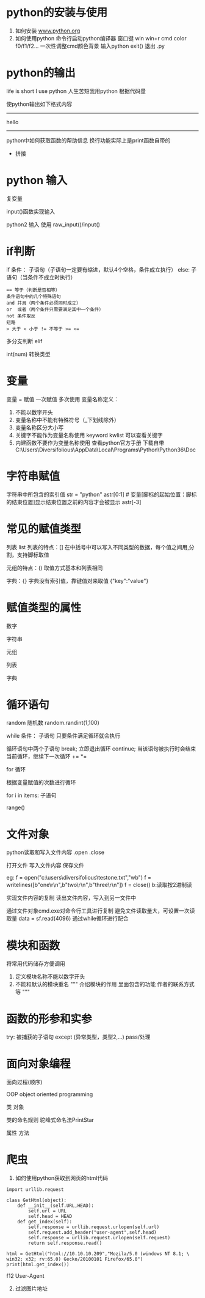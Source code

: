# python的安装与使用

1. 如何安装 www.python.org
2. 如何使用python 命令行启动python编译器
窗口键 win
win+r cmd 
color f0/f1/f2... 一次性调整cmd颜色背景
输入python
exit() 退出
.py

# python的输出

life is short I use python 人生苦短我用python
根据代码量

使python输出如下格式内容
**********
   hello
**********

python中如何获取函数的帮助信息
换行功能实际上是print函数自带的
+ 拼接

# python 输入

复变量

input()函数实现输入

python2 输入 使用 raw_input()/input()

# if判断

if 条件：
    子语句（子语句一定要有缩进，默认4个空格，条件成立执行）
else:
    子语句（当条件不成立时执行）
```
== 等于（判断是否相等）
条件语句中的几个特殊语句
and 并且（两个条件必须同时成立） 
or  或者（两个条件只需要满足其中一个条件）
not 条件取反
短路
> 大于 < 小于 != 不等于 >= <=
```

多分支判断
elif

int(num) 转换类型

# 变量

变量 = 赋值
一次赋值 多次使用
变量名称定义：
1. 不能以数字开头
2. 变量名称中不能有特殊符号（_下划线除外）
3. 变量名称区分大小写
4. 关键字不能作为变量名称使用
keyword kwlist 可以查看关键字
5. 内建函数不要作为变量名称使用
查看python官方手册
下载自带 C:\Users\Diversifolious\AppData\Local\Programs\Python\Python36\Doc

# 字符串赋值

字符串中所包含的索引值
str = "python"
astr[0:1]  # 变量[脚标的起始位置：脚标的结束位置]显示结束位置之前的内容才会被显示
astr[-3]

# 常见的赋值类型

列表 list
列表的特点：[] 在中括号中可以写入不同类型的数据，每个值之间用,分割，支持脚标取值

元组的特点：() 取值方式基本和列表相同

字典：{} 字典没有索引值，靠键值对来取值 {"key":"value"}

# 赋值类型的属性

数字

字符串

元组

列表

字典

# 循环语句

random 随机数
random.randint(1,100)

while 条件：
    子语句
只要条件满足循环就会执行

循环语句中两个子语句
break; 立即退出循环 
continue;  当该语句被执行时会结束当前循环，继续下一次循环
+= *=

for 循环

根据变量赋值的次数进行循环

for i in items:
    子语句

range()

# 文件对象

python读取和写入文件内容
.open
.close

打开文件
写入文件内容
保存文件

eg:
f = open("c:\\users\\diversifolious\\testone.txt","wb")
f = writelines([b"one\r\n",b"two\r\n",b"three\r\n"])
f = close()
b:读取按2进制读

实现文件内容的复制
读出文件内容，写入到另一文件中

通过文件对象cmd.exe对命令行工具进行复制
避免文件读取量大，可设置一次读取量 data = sf.read(4096)
通过while循环进行配合

# 模块和函数

将常用代码储存方便调用
1. 定义模块名称不能以数字开头
2. 不能和默认的模块重名
"""
介绍模块的作用
里面包含的功能
作者的联系方式等
"""

# 函数的形参和实参

try:
    被捕获的子语句
except (异常类型，类型2,...)
    pass/处理

# 面向对象编程

面向过程(顺序)

OOP object oriented programming

类 对象

类的命名规则 驼峰式命名法PrintStar

属性 方法

# 爬虫

1. 如何使用python获取到网页的html代码
```
import urllib.request

class GetHtml(object):
    def __init__(self.URL,HEAD):
        self.url = URL
        self.head = HEAD
    def get_index(self):
        self.response = urllib.request.urlopen(self.url)
        self.request.add_header("user-agent",self.head)
        self.response = urllib.request.urlopen(self.request)
        return self.response.read()

html = GetHtml("html://10.10.10.209","Mozila/5.0 (windows NT 8.1; \
win32; x32; rv:65.0) Gecko/20100101 Firefox/65.0")
print(html.get_index())
```
f12
User-Agent

2. 过滤图片地址

